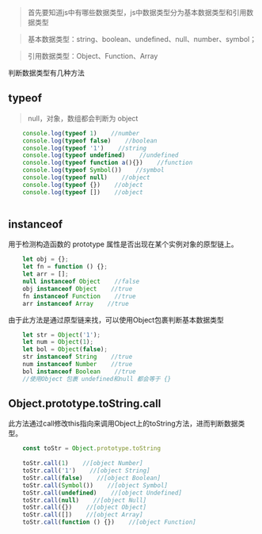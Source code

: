 > 首先要知道js中有哪些数据类型，js中数据类型分为基本数据类型和引用数据类型

> 基本数据类型：string、boolean、undefined、null、number、symbol；

> 引用数据类型：Object、Function、Array

判断数据类型有几种方法

## typeof

> null，对象，数组都会判断为 object

```js
    console.log(typeof 1)    //number
    console.log(typeof false)    //boolean
    console.log(typeof '1')    //string
    console.log(typeof undefined)    //undefined
    console.log(typeof function a(){})    //function
    console.log(typeof Symbol())    //symbol
    console.log(typeof null)    //object
    console.log(typeof {})    //object
    console.log(typeof [])    //object
    
```

## instanceof

用于检测构造函数的 prototype 属性是否出现在某个实例对象的原型链上。

```js
    let obj = {};
    let fn = function () {};
    let arr = [];
    null instanceof Object    //false
    obj instanceof Object    //true
    fn instanceof Function    //true
    arr instanceof Array    //true
```

由于此方法是通过原型链来找，可以使用Object包裹判断基本数据类型

```js
    let str = Object('1');
    let num = Object(1);
    let bol = Object(false);
    str instanceof String    //true
    num instanceof Number    //true
    bol instanceof Boolean    //true
    //使用Object 包裹 undefined和null 都会等于 {}
```

## Object.prototype.toString.call

此方法通过call修改this指向来调用Object上的toString方法，进而判断数据类型。

```js
    const toStr = Object.prototype.toString
    
    toStr.call(1)    //[object Number]
    toStr.call('1')    //[object String]
    toStr.call(false)    //[object Boolean]
    toStr.call(Symbol())    //[object Symbol]  
    toStr.call(undefined)    //[object Undefined]  
    toStr.call(null)    //[object Null]  
    toStr.call({})    //[object Object]
    toStr.call([])    //[object Array]
    toStr.call(function () {})    //[object Function]
```
